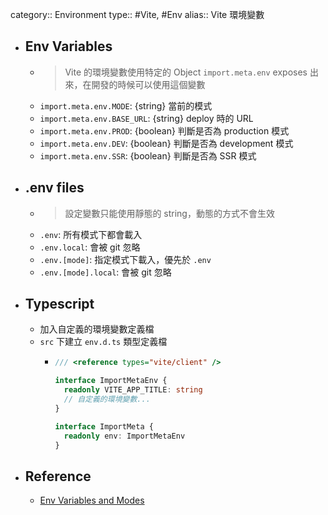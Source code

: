 category:: Environment
type:: #Vite, #Env
alias:: Vite 環境變數

- ## Env Variables
	- > Vite 的環境變數使用特定的 Object `import.meta.env` exposes 出來，在開發的時候可以使用這個變數
	- `import.meta.env.MODE`: {string} 當前的模式
	- `import.meta.env.BASE_URL`: {string} deploy 時的 URL
	- `import.meta.env.PROD`: {boolean} 判斷是否為 production 模式
	- `import.meta.env.DEV`: {boolean} 判斷是否為 development 模式
	- `import.meta.env.SSR`: {boolean} 判斷是否為 SSR 模式
- ## .env files
	- > 設定變數只能使用靜態的 string，動態的方式不會生效
	- `.env`: 所有模式下都會載入
	- `.env.local`: 會被 git 忽略
	- `.env.[mode]`: 指定模式下載入，優先於 `.env`
	- `.env.[mode].local`: 會被 git 忽略
- ## Typescript
	- 加入自定義的環境變數定義檔
	- `src` 下建立 `env.d.ts` 類型定義檔
		- ```typescript
		  /// <reference types="vite/client" />
		  
		  interface ImportMetaEnv {
		    readonly VITE_APP_TITLE: string
		    // 自定義的環境變數...
		  }
		  
		  interface ImportMeta {
		    readonly env: ImportMetaEnv
		  }
		  ```
- ## Reference
	- [Env Variables and Modes](https://vitejs.dev/guide/env-and-mode.html)